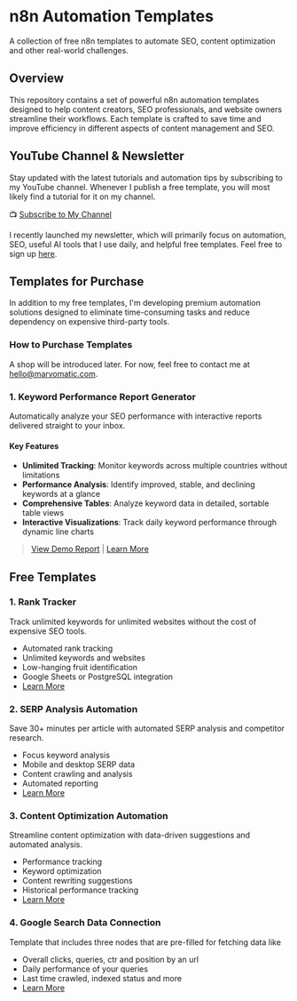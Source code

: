 # n8n Automation Templates

A collection of free n8n templates to automate SEO, content optimization and other real-world challenges.

## Overview

This repository contains a set of powerful n8n automation templates designed to help content creators, SEO professionals, and website owners streamline their workflows. Each template is crafted to save time and improve efficiency in different aspects of content management and SEO.

## YouTube Channel & Newsletter

Stay updated with the latest tutorials and automation tips by subscribing to my YouTube channel. Whenever I publish a free template, you will most likely find a tutorial for it on my channel.

📺 [Subscribe to My Channel](https://www.youtube.com/@Marvomatic)

I recently launched my newsletter, which will primarily focus on automation, SEO, useful AI tools that I use daily, and helpful free templates. Feel free to sign up [here](https://marvomatic.com/newsletter/).

##  Templates for Purchase

In addition to my free templates, I'm developing premium automation solutions designed to eliminate time-consuming tasks and reduce dependency on expensive third-party tools. 

###  How to Purchase Templates

A shop will be introduced later. For now, feel free to contact me at [hello@marvomatic.com](mailto:hello@marvomatic.com). 

### 1. Keyword Performance Report Generator

Automatically analyze your SEO performance with interactive reports delivered straight to your inbox.

#### Key Features
- **Unlimited Tracking**: Monitor keywords across multiple countries without limitations
- **Performance Analysis**: Identify improved, stable, and declining keywords at a glance
- **Comprehensive Tables**: Analyze keyword data in detailed, sortable table views
- **Interactive Visualizations**: Track daily keyword performance through dynamic line charts

> [View Demo Report](./tracked-keyword-performance-report-generator/n8n-keyword-rank-tracking-example-report.html) | [Learn More](./tracked-keyword-performance-report-generator/readme.md)


## Free Templates

### 1. Rank Tracker
Track unlimited keywords for unlimited websites without the cost of expensive SEO tools.
- Automated rank tracking
- Unlimited keywords and websites
- Low-hanging fruit identification
- Google Sheets or PostgreSQL integration
- [Learn More](./keyword-rank-tracker/readme.md)


### 2. SERP Analysis Automation
Save 30+ minutes per article with automated SERP analysis and competitor research.
- Focus keyword analysis
- Mobile and desktop SERP data
- Content crawling and analysis
- Automated reporting
- [Learn More](./serp-analysis/readme.md)

### 3. Content Optimization Automation
Streamline content optimization with data-driven suggestions and automated analysis.
- Performance tracking
- Keyword optimization
- Content rewriting suggestions
- Historical performance tracking
- [Learn More](./gsc-ai-seo-writer/readme.md)

### 4. Google Search Data Connection
Template that includes three nodes that are pre-filled for fetching data like
- Overall clicks, queries, ctr and position by an url
- Daily performance of your queries
- Last time crawled, indexed status and more
- [Learn More](./get-google-search-console-data/readme.md)
